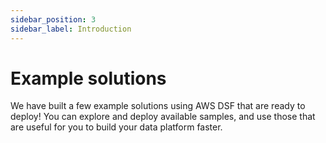 ```yaml
---
sidebar_position: 3
sidebar_label: Introduction
---
```


# Example solutions

We have built a few example solutions using AWS DSF that are ready to deploy! You can explore and deploy available samples, and use those that are useful for you to build your data platform faster.